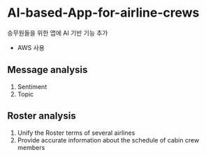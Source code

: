 # AI-based-App-for-airline-crews
승무원들을 위한 앱에 AI 기반 기능 추가
- AWS 사용

## Message analysis
1. Sentiment
2. Topic

## Roster analysis
1. Unify the Roster terms of several airlines
2. Provide accurate information about the schedule of cabin crew members 
